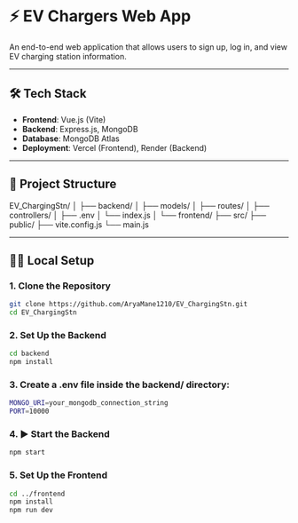 # ⚡ EV Chargers Web App

An end-to-end web application that allows users to sign up, log in, and view EV charging station information.

---

## 🛠 Tech Stack

- **Frontend**: Vue.js (Vite)
- **Backend**: Express.js, MongoDB
- **Database**: MongoDB Atlas
- **Deployment**: Vercel (Frontend), Render (Backend)

---

## 🚀 Project Structure

EV_ChargingStn/
│
├── backend/
│ ├── models/
│ ├── routes/
│ ├── controllers/
│ ├── .env
│ └── index.js
│
└── frontend/
├── src/
├── public/
├── vite.config.js
└── main.js

---


## 🧑‍💻 Local Setup

### 1. Clone the Repository
```bash
git clone https://github.com/AryaMane1210/EV_ChargingStn.git
cd EV_ChargingStn  
```
### 2. Set Up the Backend
```bash
cd backend
npm install
```
### 3. Create a .env file inside the backend/ directory:
```bash
MONGO_URI=your_mongodb_connection_string
PORT=10000
```
### 4. ▶ Start the Backend
```bash
npm start
```
### 5. Set Up the Frontend
```bash
cd ../frontend
npm install
npm run dev
```



